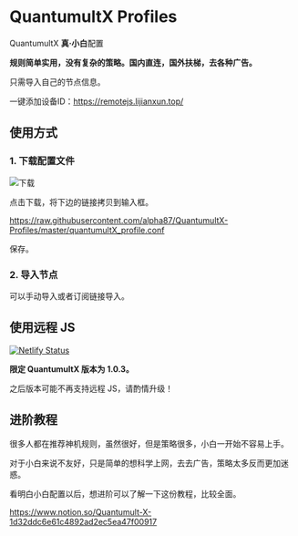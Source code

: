 # QuantumultX Profiles

QuantumultX **真·小白**配置

**规则简单实用，没有复杂的策略。国内直连，国外扶梯，去各种广告。**

只需导入自己的节点信息。

一键添加设备ID：https://remotejs.lijianxun.top/

## 使用方式

### 1. 下载配置文件

![下载](https://i.loli.net/2019/12/06/3VBawUXLrsMR8d9.jpg)

点击下载，将下边的链接拷贝到输入框。

https://raw.githubusercontent.com/alpha87/QuantumultX-Profiles/master/quantumultX_profile.conf

保存。

### 2. 导入节点

可以手动导入或者订阅链接导入。

## 使用远程 JS

[![Netlify Status](https://api.netlify.com/api/v1/badges/76509534-929d-4d83-8613-87e51bad1f2a/deploy-status)](https://app.netlify.com/sites/pensive-kowalevski-c424c6/deploys)

**限定 QuantumultX 版本为 1.0.3。**

之后版本可能不再支持远程 JS，请酌情升级！

## 进阶教程

很多人都在推荐神机规则，虽然很好，但是策略很多，小白一开始不容易上手。

对于小白来说不友好，只是简单的想科学上网，去去广告，策略太多反而更加迷惑。

看明白小白配置以后，想进阶可以了解一下这份教程，比较全面。

https://www.notion.so/Quantumult-X-1d32ddc6e61c4892ad2ec5ea47f00917
